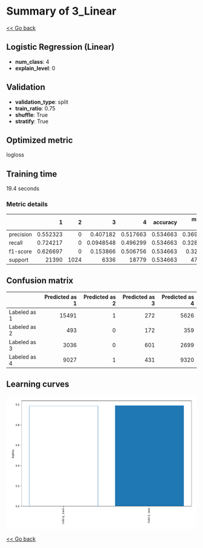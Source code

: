 # Summary of 3_Linear

[<< Go back](../README.md)


## Logistic Regression (Linear)
- **num_class**: 4
- **explain_level**: 0

## Validation
 - **validation_type**: split
 - **train_ratio**: 0.75
 - **shuffle**: True
 - **stratify**: True

## Optimized metric
logloss

## Training time

19.4 seconds

### Metric details
|           |            1 |    2 |            3 |            4 |   accuracy |    macro avg |   weighted avg |   logloss |
|:----------|-------------:|-----:|-------------:|-------------:|-----------:|-------------:|---------------:|----------:|
| precision |     0.552323 |    0 |    0.407182  |     0.517663 |   0.534663 |     0.369292 |       0.50738  |  0.990101 |
| recall    |     0.724217 |    0 |    0.0948548 |     0.496299 |   0.534663 |     0.328843 |       0.534663 |  0.990101 |
| f1-score  |     0.626697 |    0 |    0.153866  |     0.506756 |   0.534663 |     0.32183  |       0.502773 |  0.990101 |
| support   | 21390        | 1024 | 6336         | 18779        |   0.534663 | 47529        |   47529        |  0.990101 |


## Confusion matrix
|              |   Predicted as 1 |   Predicted as 2 |   Predicted as 3 |   Predicted as 4 |
|:-------------|-----------------:|-----------------:|-----------------:|-----------------:|
| Labeled as 1 |            15491 |                1 |              272 |             5626 |
| Labeled as 2 |              493 |                0 |              172 |              359 |
| Labeled as 3 |             3036 |                0 |              601 |             2699 |
| Labeled as 4 |             9027 |                1 |              431 |             9320 |

## Learning curves
![Learning curves](learning_curves.png)

[<< Go back](../README.md)
